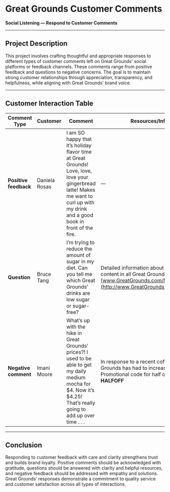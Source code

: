 # Great Grounds Customer Comments  
**Social Listening — Respond to Customer Comments**

---

## Project Description

This project involves crafting thoughtful and appropriate responses to different types of customer comments left on Great Grounds' social platforms or feedback channels. These comments range from positive feedback and questions to negative concerns. The goal is to maintain strong customer relationships through appreciation, transparency, and helpfulness, while aligning with Great Grounds' brand voice.

---

## Customer Interaction Table

| **Comment Type**     | **Customer**   | **Comment**                                                                                                                                                             | **Resources/Information**                                                                                 | **Response**                                                                                                                                                                                                                                                                                   |
|----------------------|----------------|-------------------------------------------------------------------------------------------------------------------------------------------------------------------------|------------------------------------------------------------------------------------------------------------|--------------------------------------------------------------------------------------------------------------------------------------------------------------------------------------------------------------------------------------------------------------------------------------------------|
| **Positive feedback** | Daniela Rosas  | I am SO happy that it’s holiday flavor time at Great Grounds! Love, love, love your gingerbread latte! Makes me want to curl up with my drink and a good book in front of the fire. | —                                                                                                          | Hi Daniela. We’re thrilled you're enjoying our holiday flavors, especially the gingerbread latte! It’s one of our seasonal favorites too. Curling up with a warm cup and a good book sounds like the perfect way to enjoy it. Thanks for sharing the love—we appreciate you.                      |
| **Question**         | Bruce Tang     | I’m trying to reduce the amount of sugar in my diet. Can you tell me which Great Grounds’ drinks are low sugar or sugar-free?                                            | Detailed information about the nutritional content in all Great Grounds’ beverages: [www.GreatGrounds.com/NutritionalFacts](http://www.GreatGrounds.com/NutritionalFacts) | Hi Bruce. Great question: your health goals matter to us. You can explore all of our drinks' nutritional info here: [www.GreatGrounds.com/NutritionalFacts](http://www.GreatGrounds.com/NutritionalFacts). We also recommend trying our unsweetened teas and customizable espresso drinks. Let us know if you'd like help picking the perfect one. |
| **Negative comment** | Imani Moore     | What’s up with the hike in Great Grounds’ prices?! I used to be able to get my daily medium mocha for $4. Now it’s $4.25! That’s really going to add up over time . . . ​ | In response to a recent coffee shortage, Great Grounds has had to increase prices.  <br> Promotional code for half off one beverage: **HALFOFF** | Hi Imani, thanks so much for your feedback. We totally understand your concern. The price adjustment was a tough decision due to a recent coffee shortage. That said, we truly value your loyalty, and we’d love to offer you 50% off your next drink with this code: **HALFOFF**. We hope to keep serving your daily mocha soon.               |

---

## Conclusion

Responding to customer feedback with care and clarity strengthens trust and builds brand loyalty. Positive comments should be acknowledged with gratitude, questions should be answered with clarity and helpful resources, and negative feedback should be addressed with empathy and solutions. Great Grounds’ responses demonstrate a commitment to quality service and customer satisfaction across all types of interactions.
